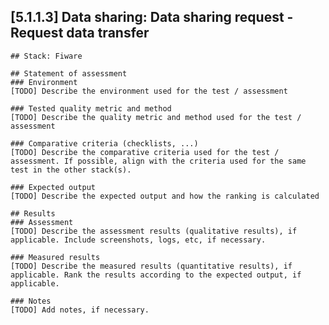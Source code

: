## [5.1.1.3] Data sharing: Data sharing request - Request data transfer
    ## Stack: Fiware

    ## Statement of assessment
    ### Environment
    [TODO] Describe the environment used for the test / assessment

    ### Tested quality metric and method
    [TODO] Describe the quality metric and method used for the test / assessment

    ### Comparative criteria (checklists, ...)
    [TODO] Describe the comparative criteria used for the test / assessment. If possible, align with the criteria used for the same test in the other stack(s).

    ### Expected output
    [TODO] Describe the expected output and how the ranking is calculated

    ## Results
    ### Assessment
    [TODO] Describe the assessment results (qualitative results), if applicable. Include screenshots, logs, etc, if necessary.

    ### Measured results
    [TODO] Describe the measured results (quantitative results), if applicable. Rank the results according to the expected output, if applicable.

    ### Notes
    [TODO] Add notes, if necessary.
